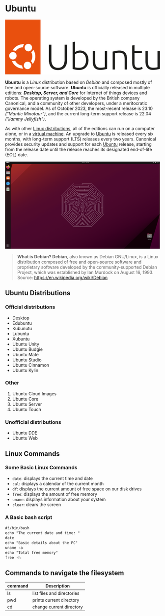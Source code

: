 # **Ubuntu**
![logo](UbuntuLogo.svg)

**Ubuntu** is a *Linux* distribution based on *Debian* and composed mostly of free and open-source software. **Ubuntu** is officially released in multiple editions: ***Desktop, Server,  and Core***  for Internet of things devices and robots. The operating system is developed by the British company Canonical, and a community of other developers, under a meritocratic governance model. As of October 2023, the most-recent release is 23.10 *("Mantic Minotaur")*, and the current long-term support release is 22.04 *("Jammy Jellyfish")*.

As with other [Linux distributions](https://en.wikipedia.org/wiki/Linux_distribution), all of the editions can run on a computer alone, or in a [virtual machine](https://en.wikipedia.org/wiki/Virtual_machine). An upgrade to [Ubuntu](https://ubuntu.com/) is released every six months, with long-term support (LTS) releases every two years. Canonical provides security updates and support for each [Ubuntu](https://ubuntu.com/) release, starting from the release date until the release reaches its designated end-of-life (EOL) date.

![desktop](UbuntuDesktop.png)

> **What is Debian? Debian**, also known as Debian GNU/Linux, is a Linux distribution composed of free and open-source  software and proprietary software developed by the community-supported Debian Project, which was established  by Ian Murdock on August 16, 1993. 
> Source: https://en.wikipedia.org/wiki/Debian 

## Ubuntu Distributions
### Official distributions
* Desktop
* Edubuntu
* Kubunutu
* Lubuntu
* Xubuntu
* Ubuntu Unity
* Ubuntu Budgie
* Ubuntu Mate
* Ubuntu Studio
* Ubuntu Cinnamon
* Ubuntu Kylin

### Other
1. Ubuntu Cloud Images
2. Ubuntu Core
3. Ubuntu Server
4. Ubuntu Touch

### Unofficial distributions
* Ubuntu DDE
* Ubuntu Web

 ## Linux Commands
### Some Basic Linux Commands
* `date`: displays the current time and date
* `cal`: displays a calendar of the current month
* `df`: displays the current amount of free space on our disk drives
* `free`: displays the amount of free memory
* `uname`: displays information about your system
* `clear`: clears the screen

### A Basic bash script

```
#!/bin/bash
echo "The current date and time: "
date
echo "Basic details about the PC"
uname -a
echo "Total free memory"
free -h
```

## Commands to navigate the filesystem

| command | Description                |
| ------- | -------------------------- |
| ls      | list files and directories |
| pwd     | prints current directory   |
| cd      | change current directory   |
